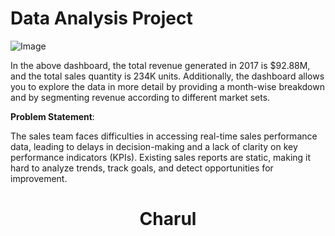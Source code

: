 # Data Analysis Project

![Image](https://github.com/user-attachments/assets/cbb499f2-76f0-4745-8e60-48fb8c6c96e0)

In the above dashboard, the total revenue generated in 2017 is $92.88M, and the total sales quantity is 234K units. Additionally, the dashboard allows you to explore the data in more detail by providing a month-wise breakdown and by segmenting revenue according to different market sets.

**Problem Statement**:


The sales team faces difficulties in accessing real-time sales performance data, leading to delays in decision-making and a lack of clarity on key performance indicators (KPIs). Existing sales reports are static, making it hard to analyze trends, track goals, and detect opportunities for improvement.


<h1 align="center">Charul</h1>

